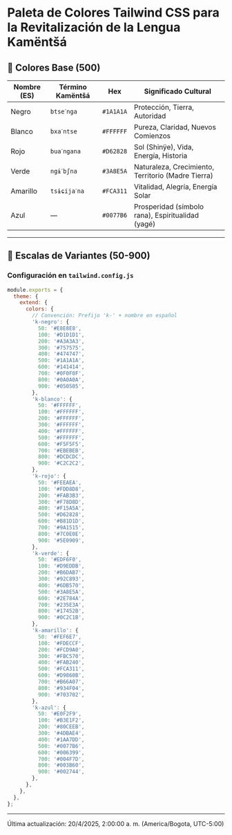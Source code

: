 # Paleta de Colores Tailwind CSS para la Revitalización de la Lengua Kamëntšá

## 🌈 **Colores Base (500)**

| Nombre (ES) | Término Kamëntšá | Hex       | Significado Cultural                               |
| ----------- | ---------------- | --------- | -------------------------------------------------- |
| Negro       | `btseˊnga`       | `#1A1A1A` | Protección, Tierra, Autoridad                      |
| Blanco      | `bxaˊntse`       | `#FFFFFF` | Pureza, Claridad, Nuevos Comienzos                 |
| Rojo        | `buaˊngana`      | `#D62828` | Sol (Shinÿe), Vida, Energía, Historia              |
| Verde       | `ngɨˊbʃna`       | `#3A8E5A` | Naturaleza, Crecimiento, Territorio (Madre Tierra) |
| Amarillo    | `tsɨɕijaˊna`     | `#FCA311` | Vitalidad, Alegría, Energía Solar                  |
| Azul        | —                | `#0077B6` | Prosperidad (símbolo rana), Espiritualidad (yagé)  |

---

## 🎨 **Escalas de Variantes (50-900)**

### Configuración en `tailwind.config.js`

```javascript
module.exports = {
  theme: {
    extend: {
      colors: {
        // Convención: Prefijo 'k-' + nombre en español
        'k-negro': {
          50: '#E8E8E8',
          100: '#D1D1D1',
          200: '#A3A3A3',
          300: '#757575',
          400: '#474747',
          500: '#1A1A1A',
          600: '#141414',
          700: '#0F0F0F',
          800: '#0A0A0A',
          900: '#050505',
        },
        'k-blanco': {
          50: '#FFFFFF',
          100: '#FFFFFF',
          200: '#FFFFFF',
          300: '#FFFFFF',
          400: '#FFFFFF',
          500: '#FFFFFF',
          600: '#F5F5F5',
          700: '#EBEBEB',
          800: '#DCDCDC',
          900: '#C2C2C2',
        },
        'k-rojo': {
          50: '#FEEAEA',
          100: '#FDD8D8',
          200: '#FAB3B3',
          300: '#F78D8D',
          400: '#F15A5A',
          500: '#D62828',
          600: '#B81D1D',
          700: '#9A1515',
          800: '#7C0E0E',
          900: '#5E0909',
        },
        'k-verde': {
          50: '#EDF6F0',
          100: '#D9EDDB',
          200: '#B6DAB7',
          300: '#92C893',
          400: '#6DB570',
          500: '#3A8E5A',
          600: '#2E784A',
          700: '#235E3A',
          800: '#17452B',
          900: '#0C2C1B',
        },
        'k-amarillo': {
          50: '#FEF6E7',
          100: '#FDECCF',
          200: '#FCD9A0',
          300: '#FBC570',
          400: '#FAB240',
          500: '#FCA311',
          600: '#D9860B',
          700: '#B66A07',
          800: '#934F04',
          900: '#703702',
        },
        'k-azul': {
          50: '#E0F2F9',
          100: '#B3E1F2',
          200: '#80CEEB',
          300: '#4DBAE4',
          400: '#1AA7DD',
          500: '#0077B6',
          600: '#006399',
          700: '#004F7D',
          800: '#003B60',
          900: '#002744',
        },
      },
    },
  },
};
```

---

Última actualización: 20/4/2025, 2:00:00 a. m. (America/Bogota, UTC-5:00)
